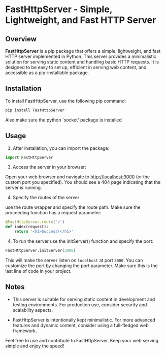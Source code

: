 # FastHttpServer - Simple, Lightweight, and Fast HTTP Server

## Overview

**FastHttpServer** is a pip package that offers a simple, lightweight, and fast HTTP server implemented in Python. This server provides a minimalistic solution for serving static content and handling basic HTTP requests. It is designed to be easy to set up, efficient in serving web content, and accessible as a pip-installable package.

## Installation

To install FastHttpServer, use the following pip command:

```bash
pip install FastHttpServer
```

Also make sure the python 'socket' package is installed


## Usage

1. After installation, you can import the package:


```python
import FastHttpServer
```


3. Access the server in your browser:

Open your web browser and navigate to [http://localhost:3000](http://localhost:3000) (or the custom port you specified). You should see a 404 page indicating that the server is running.

4. Specify the routes of the server

use the route wrapper and specify the route path. Make sure the proceeding function has a request parameter:

```python
@FastHttpServer.route('/')
def index(request):
    return '<h1>Success!</h1>'
```

4. To run the server use the initServer() function and specify the port:


```python
FastHttpServer.initServer(3000)
```

This will make the server listen on `localhost` at port `3000`. You can customize the port by changing the port parameter.
Make sure this is the last line of code in your project.

## Notes

- This server is suitable for serving static content in development and testing environments. For production use, consider security and scalability aspects.

- FastHttpServer is intentionally kept minimalistic. For more advanced features and dynamic content, consider using a full-fledged web framework.

Feel free to use and contribute to FastHttpServer. Keep your web serving simple and enjoy the speed!